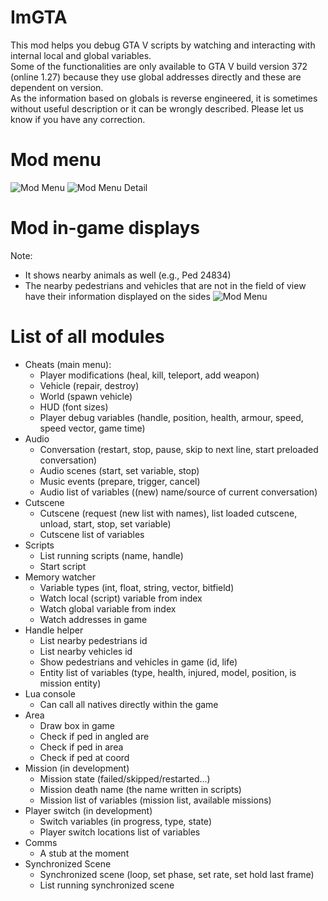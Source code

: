 # ImGTA
This mod helps you debug GTA V scripts by watching and interacting with internal local and global variables.<br />
Some of the functionalities are only available to GTA V build version 372 (online 1.27) because they use global addresses directly and these are dependent on version.<br />
As the information based on globals is reverse engineered, it is sometimes without useful description or it can be wrongly described. Please let us know if you have any correction.

# Mod menu
![Mod Menu](https://github.com/Rayope/ImGTA/blob/master/Images/InGameMenu.jpg?raw=true)
![Mod Menu Detail](https://github.com/Rayope/ImGTA/blob/master/Images/InGameMenuDetail.jpg?raw=true)

# Mod in-game displays
Note:
* It shows nearby animals as well (e.g., Ped 24834)<br />
* The nearby pedestrians and vehicles that are not in the field of view have their information displayed on the sides
![Mod Menu](https://github.com/Rayope/ImGTA/blob/master/Images/InGameDisplay.jpg?raw=true)

# List of all modules
* Cheats (main menu):
  * Player modifications (heal, kill, teleport, add weapon)
  * Vehicle (repair, destroy)
  * World (spawn vehicle)
  * HUD (font sizes)
  * Player debug variables (handle, position, health, armour, speed, speed vector, game time)
* Audio
  * Conversation (restart, stop, pause, skip to next line, start preloaded conversation)
  * Audio scenes (start, set variable, stop)
  * Music events (prepare, trigger, cancel)
  * Audio list of variables ((new) name/source of current conversation)
* Cutscene
  * Cutscene (request (new list with names), list loaded cutscene, unload, start, stop, set variable)
  * Cutscene list of variables
* Scripts
  * List running scripts (name, handle)
  * Start script
* Memory watcher
  * Variable types (int, float, string, vector, bitfield)
  * Watch local (script) variable from index
  * Watch global variable from index
  * Watch addresses in game
* Handle helper
  * List nearby pedestrians id
  * List nearby vehicles id
  * Show pedestrians and vehicles in game (id, life)
  * Entity list of variables (type, health, injured, model, position, is mission entity)
* Lua console
  * Can call all natives directly within the game
* Area
  * Draw box in game
  * Check if ped in angled are
  * Check if ped in area
  * Check if ped at coord
* Mission (in development)
  * Mission state (failed/skipped/restarted...)
  * Mission death name (the name written in scripts)
  * Mission list of variables (mission list, available missions)
* Player switch (in development)
  * Switch variables (in progress, type, state)
  * Player switch locations list of variables
* Comms
  * A stub at the moment
* Synchronized Scene
  * Synchronized scene (loop, set phase, set rate, set hold last frame)
  * List running synchronized scene
